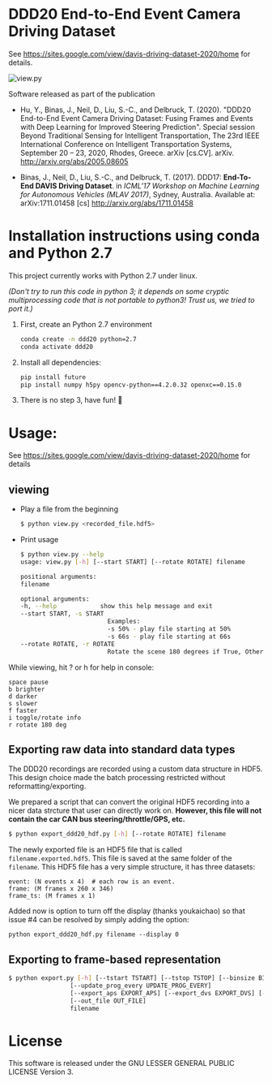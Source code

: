 # DDD20 End-to-End Event Camera Driving Dataset

See https://sites.google.com/view/davis-driving-dataset-2020/home for details.

![view.py](ddd20-view.gif)

Software released as part of the publication

 * Hu, Y., Binas, J., Neil, D., Liu, S.-C., and Delbruck, T. (2020).  "DDD20 End-to-End Event Camera Driving Dataset: Fusing Frames and Events with Deep Learning for Improved Steering Prediction".  Special session Beyond Traditional Sensing for Intelligent Transportation, The 23rd IEEE International Conference on Intelligent Transportation Systems, September 20 – 23, 2020, Rhodes, Greece.   arXiv [cs.CV]. arXiv. http://arxiv.org/abs/2005.08605 

 * Binas, J., Neil, D., Liu, S.-C., and Delbruck, T. (2017). DDD17: **End-To-End DAVIS Driving Dataset**. in _ICML’17 Workshop on Machine Learning for Autonomous Vehicles (MLAV 2017)_, Sydney, Australia.  Available at: arXiv:1711.01458 [cs]  http://arxiv.org/abs/1711.01458 



<!-- # Prerequisites -->

<!-- Note: Tested with python 3.7. -->
<!--  -->
<!-- If using conda, install pip to your conda environment first. -->
<!--  -->
<!-- These tools require -->
<!--  * openCV (pip install opencv-python), -->
<!--  * openxc (pip install openxc) -->
<!--  * h5py (pip install h5py). -->
<!--  -->
<!-- Or (inside your python 3.7 environment) -->
<!-- ```bash -->
<!-- pip install openxc opencv-python h5py -->
<!-- ``` -->

# Installation instructions using conda and Python 2.7

This project currently works with Python 2.7 under linux.  

*(Don't try to run this code in python 3; it depends on some cryptic multiprocessing code that is not portable to python3! Trust us, we tried to port it.)*

1. First, create an Python 2.7 environment

    ```bash
    conda create -n ddd20 python=2.7
    conda activate ddd20
    ```

2. Install all dependencies:

    ```bash
    pip install future
    pip install numpy h5py opencv-python==4.2.0.32 openxc==0.15.0
    ```

3. There is no step 3, have fun! :tada:

# Usage:

See https://sites.google.com/view/davis-driving-dataset-2020/home for details
## viewing

- Play a file from the beginning

    ```bash
    $ python view.py <recorded_file.hdf5>
    ```

- Print usage
    ```bash
    $ python view.py --help
    usage: view.py [-h] [--start START] [--rotate ROTATE] filename

    positional arguments:
    filename

    optional arguments:
    -h, --help            show this help message and exit
    --start START, -s START
                            Examples:
                            -s 50% - play file starting at 50%
                            -s 66s - play file starting at 66s
    --rotate ROTATE, -r ROTATE
                            Rotate the scene 180 degrees if True, Otherwise False
    ```

While viewing, hit ? or h for help in console:
```
space pause
b brighter
d darker
s slower
f faster
i toggle/rotate info
r rotate 180 deg
```

## Exporting raw data into standard data types

The DDD20 recordings are recorded using a custom data structure in HDF5.
This design choice made the batch processing restricted without reformatting/exporting.

We prepared a script that can convert the original HDF5 recording into a
nicer data strcture that user can directly work on. __However, this file will not contain the car CAN bus steering/throttle/GPS, etc.__

```bash
$ python export_ddd20_hdf.py [-h] [--rotate ROTATE] filename
```

The newly exported file is an HDF5 file that is called `filename.exported.hdf5`.
This file is saved at the same folder of the `filename`.
This HDF5 file has a very simple structure, it has three datasets:

```
event: (N events x 4)  # each row is an event.
frame: (M frames x 260 x 346)
frame_ts: (M frames x 1)
```
Added now is option to turn off the display (thanks youkaichao) so that issue #4 can be resolved by simply adding the option: 
```
python export_ddd20_hdf.py filename --display 0
```
## Exporting to frame-based representation

```bash
$ python export.py [-h] [--tstart TSTART] [--tstop TSTOP] [--binsize BINSIZE]
                 [--update_prog_every UPDATE_PROG_EVERY]
                 [--export_aps EXPORT_APS] [--export_dvs EXPORT_DVS] [--display 0]
                 [--out_file OUT_FILE]
                 filename
```


# License

This software is released under the GNU LESSER GENERAL PUBLIC LICENSE Version 3.

